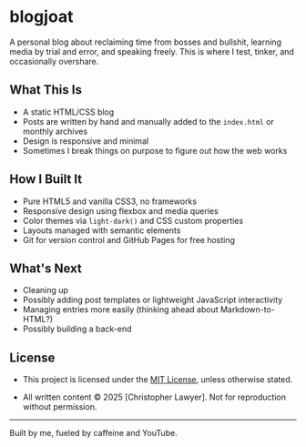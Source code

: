 # blogjoat

A personal blog about reclaiming time from bosses and bullshit, learning media by trial and error, and speaking freely. This is where I test, tinker, and occasionally overshare.

## What This Is

- A static HTML/CSS blog
- Posts are written by hand and manually added to the `index.html` or monthly archives
- Design is responsive and minimal
- Sometimes I break things on purpose to figure out how the web works

## How I Built It

- Pure HTML5 and vanilla CSS3, no frameworks
- Responsive design using flexbox and media queries
- Color themes via `light-dark()` and CSS custom properties
- Layouts managed with semantic elements
- Git for version control and GitHub Pages for free hosting

## What's Next

- Cleaning up
- Possibly adding post templates or lightweight JavaScript interactivity
- Managing entries more easily (thinking ahead about Markdown-to-HTML?)
- Possibly building a back-end

## License

- This project is licensed under the [MIT License](LICENSE), unless otherwise stated.

- All written content © 2025 [Christopher Lawyer]. Not for reproduction without permission.


---

Built by me, fueled by caffeine and YouTube.